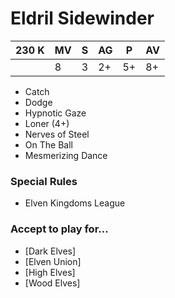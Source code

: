 # Eldril Sidewinder
| 230 K  | MV | S | AG | P | AV |
| --- | --- | --- | --- | --- | --- |
| | 8 | 3 | 2+ | 5+ | 8+ |

* Catch
* Dodge
* Hypnotic Gaze
* Loner (4+)
* Nerves of Steel
* On The Ball
* Mesmerizing Dance

### Special Rules
* Elven Kingdoms League

### Accept to play for...
* [Dark Elves]
* [Elven Union]
* [High Elves]
* [Wood Elves]
